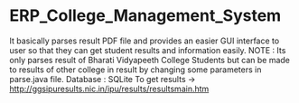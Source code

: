 # ERP_College_Management_System
It basically parses result PDF file and provides an easier GUI interface to user so that they can get student
results and information easily.
NOTE : Its only parses result of Bharati Vidyapeeth College Students but can be made to results of other college in
result by changing some parameters in parse.java file.
Database : SQLite
To get results -> http://ggsipuresults.nic.in/ipu/results/resultsmain.htm

